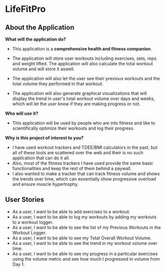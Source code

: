 # LifeFitPro

## About the Application

**What will the application do?**
- This application is a **comprehensive health and fitness companion**. 

- The application will store user workouts including exercises, sets, reps
and weight lifted. The application will also calculate the total workout volume and will store it aswell.
- The application will also let the user see their previous workouts and the total volume they performed in that workout.
- The application will also generate graphical visualizations that will display the trend in user's total workout volume
over days and weeks, which will let the user know if they are making progress or not.

**Who will use it?**

- This application will be used by people who are into fitness and like
to scientifically optimize their workouts and log their progress.


**Why is this project of interest to you?**

- I have used workout trackers and TDEE/BMI calculators in the past, but all
of these tools are scattered over the web and their is no such application
that can do it all.
- Also, most of the fitness trackers I have used provide the same basic functionalities
and keep the rest of them behind a paywall.
- I also wanted to make a tracker that can track fitness volume and shows the trends
over time, which can essentially show progressive overload and ensure muscle hypertrophy.

## User Stories
- As a user, I want to be able to add exercises to a workout.
- As a user, I want to be able to log my workouts by adding my workouts to a workout logger.
- As a user, I want to be able to see the list of my Previous Workouts in the Workout Logger.
- As a user, I want to be able to see my Total Overall Workout Volume.
- As a user, I want to be able to see the trend in my workout volume over time.
- As a user, I want to be able to see my progress in a particular exercises using the volume 
metric and see how much I progressed in volume from Day 1.